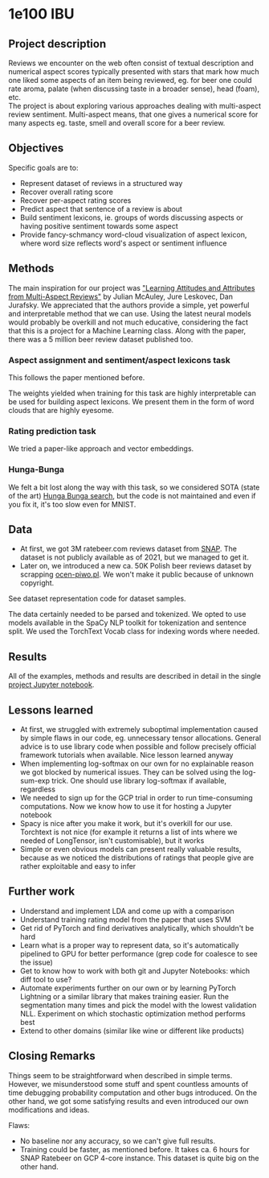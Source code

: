 # 1e100 IBU

## Project description

Reviews we encounter on the web often consist of textual description and numerical aspect scores typically presented with stars that mark how much one liked some aspects of an item being reviewed, eg. for beer one could rate aroma, palate (when discussing taste in a broader sense), head (foam), etc.  
The project is about exploring various approaches dealing with multi-aspect review sentiment.
Multi-aspect means, that one gives a numerical score for many aspects eg. taste, smell and overall score for a beer review.

## Objectives

Specific goals are to:

* Represent dataset of reviews in a structured way
* Recover overall rating score
* Recover per-aspect rating scores
* Predict aspect that sentence of a review is about
* Build sentiment lexicons, ie. groups of words discussing aspects or having positive sentiment towards some aspect
* Provide fancy-schmancy word-cloud visualization of aspect lexicon, where word size reflects word's aspect or sentiment influence

## Methods

The main inspiration for our project was ["Learning Attitudes and Attributes from Multi-Aspect Reviews"](https://cseweb.ucsd.edu/~jmcauley/pdfs/icdm12.pdf) by Julian McAuley, Jure Leskovec, Dan Jurafsky. We appreciated that the authors provide a simple, yet powerful and interpretable method that we can use. Using the latest neural models would probably be overkill and not much educative, considering the fact that this is a project for a Machine Learning class. Along with the paper, there was a 5 million beer review dataset published too.

### Aspect assignment and sentiment/aspect lexicons task

This follows the paper mentioned before.

The weights yielded when training for this task are highly interpretable can be used for building aspect lexicons. We present them in the form of word clouds that are highly eyesome.

### Rating prediction task

We tried a paper-like approach and vector embeddings.


### Hunga-Bunga

We felt a bit lost along the way with this task, so we considered SOTA (state of the art) [Hunga Bunga search](https://github.com/ypeleg/HungaBunga), but the code is not maintained and even if you fix it, it's too slow even for MNIST.

## Data

* At first, we got 3M ratebeer.com reviews dataset from [SNAP](https://snap.stanford.edu/data/web-RateBeer.html). The dataset is not publicly available as of 2021, but we managed to get it.
* Later on, we introduced a new ca. 50K Polish beer reviews dataset by scrapping [ocen-piwo.pl](https://ocen-piwo.pl). We won't make it public because of unknown copyright.

See dataset representation code for dataset samples.

The data certainly needed to be parsed and tokenized. We opted to use models available in the SpaCy NLP toolkit for tokenization and sentence split. We used the TorchText Vocab class for indexing words where needed.

## Results

All of the examples, methods and results are described in detail in the single [project Jupyter notebook](https://github.com/madziejm/1e100-ibu/blob/master/1e100ibu.ipynb).

## Lessons learned

* At first, we struggled with extremely suboptimal implementation caused by simple flaws in our code, eg. unnecessary tensor allocations. General advice is to use library code when possible and follow precisely official framework tutorials when available. Nice lesson learned anyway
* When implementing log-softmax on our own for no explainable reason we got blocked by numerical issues. They can be solved using the log-sum-exp trick. One should use library log-softmax if available, regardless
* We needed to sign up for the GCP trial in order to run time-consuming computations. Now we know how to use it for hosting a Jupyter notebook
* Spacy is nice after you make it work, but it's overkill for our use. Torchtext is not nice (for example it returns a list of ints where we needed of LongTensor, isn't customisable), but it works
* Simple or even obvious models can present really valuable results, because as we noticed the distributions of ratings that people give are rather exploitable and easy to infer

## Further work

* Understand and implement LDA and come up with a comparison
* Understand training rating model from the paper that uses SVM
* Get rid of PyTorch and find derivatives analytically, which shouldn't be hard
* Learn what is a proper way to represent data, so it's automatically pipelined to GPU for better performance (grep code for coalesce to see the issue)
* Get to know how to work with both git and Jupyter Notebooks: which diff tool to use?
* Automate experiments further on our own or by learning PyTorch Lightning or a similar library that makes training easier. Run the segmentation many times and pick the model with the lowest validation NLL. Experiment on which stochastic optimization method performs best
* Extend to other domains (similar like wine or different like products)

## Closing Remarks

Things seem to be straightforward when described in simple terms. However, we misunderstood some stuff and spent countless amounts of time debugging probability computation and other bugs introduced. On the other hand, we got some satisfying results and even introduced our own modifications and ideas. 

Flaws:
* No baseline nor any accuracy, so we can't give full results.
* Training could be faster, as mentioned before. It takes ca. 6 hours for SNAP Ratebeer on GCP 4-core instance. This dataset is quite big on the other hand.

